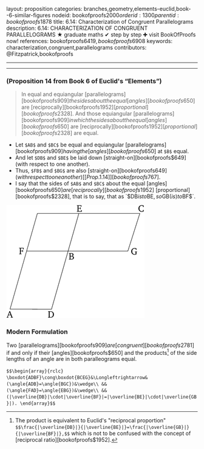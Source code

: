layout: proposition
categories: branches,geometry,elements-euclid,book--6-similar-figures
nodeid: bookofproofs$2000
orderid: 1300
parentid: bookofproofs$1878
title: 6.14: Characterization of Congruent Parallelograms
description: 6.14: CHARACTERIZATION OF CONGRUENT PARALLELOGRAMS &#9733; graduate maths &#10004; step by step &#10010; visit BookOfProofs now!
references: bookofproofs$6419,bookofproofs$6908
keywords: characterization,congruent,parallelograms
contributors: @Fitzpatrick,bookofproofs

---


---

### (Proposition 14 from Book 6 of Euclid's “Elements”)

> In equal and equiangular [parallelograms][bookofproofs$909] the sides about the equal [angles][bookofproofs$650] are [reciprocally][bookofproofs$1952] [proportional][bookofproofs$2328]. And those equiangular [parallelograms][bookofproofs$909] in which the sides about the equal [angles][bookofproofs$650] are [reciprocally][bookofproofs$1952] [proportional][bookofproofs$2328] are equal.
* Let `$AB$` and `$BC$` be equal and equiangular [parallelograms][bookofproofs$909] having the [angles][bookofproofs$650] at `$B$` equal.
* And let `$DB$` and `$BE$` be laid down [straight-on][bookofproofs$649] (with respect to one another).
* Thus, `$FB$` and `$BG$` are also [straight-on][bookofproofs$649] (with respect to one another) [[Prop. 1.14]][bookofproofs$767].
* I say that the sides of `$AB$` and `$BC$` about the equal [angles][bookofproofs$650] are [reciprocally][bookofproofs$1952] [proportional][bookofproofs$2328], that is to say, that as `$DB$` is to `$BE$`, so `$GB$` (is) to `$BF$`.


![fig14e](https://github.com/bookofproofs/bookofproofs.github.io/blob/main/_sources/_assets/images/euclid/Book06/fig14e.png?raw=true)


### Modern Formulation

Two [parallelograms][bookofproofs$909] are [congruent][bookofproofs$2781] if and only if their [angles][bookofproofs$650] and the products[^1] of the side lengths of an angle are in both paralleograms equal.

`$$\begin{array}{rclc} \boxdot{ADBF}\cong\boxdot{BCEG}&\Longleftrightarrow&(\angle{ADB}=\angle{BGC})&\wedge\\
&&(\angle{FAD}=\angle{EBG})&\wedge\\
&&(|\overline{DB}|\cdot|\overline{BF}|=|\overline{BE}|\cdot|\overline{GB}|).
\end{array}$$`  

[^1]: The product is equivalent to Euclid's "reciprocal proportion" `$$\frac{|\overline{DB}|}{|\overline{BE}|}=\frac{|\overline{GB}|}{|\overline{BF}|},$$` which is not to be confused with the concept of [reciprocal ratio][bookofproofs$1952].
